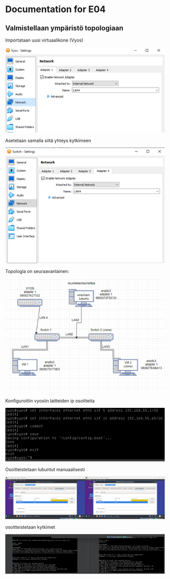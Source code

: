 # Documentation for E04

## Valmistellaan ympäristö topologiaan

Importataan uusi virtuaalikone (Vyos)

![Vyos](./E04/vyosadapter1lan4.PNG)

Asetetaan samalla siitä yhteys kytkimeen

![kytkin lan4](./E04/switshadapter4lan4.PNG)

Topologia on seuraavanlainen:

![topologia](./E04/topologia.PNG)

Konfiguroitiin vyosiin laitteiden ip osoitteita

![vyos osoitteet](./E04/vyososoitteet.png)

Osoitteistetaan lubuntut manuaalisesti

![lubuntu osoitteet](./E04/lubuntuosoitteet.png)

osoitteistetaan kytkimet

![switch osoitteet](./E04/switchosoitteet.png)

